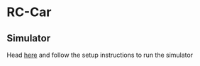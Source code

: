 # RC-Car
## Simulator
Head [here](https://github.com/UAlbertaFSAE/RC-Car/tree/main/simulator) and follow the setup instructions to run the simulator
